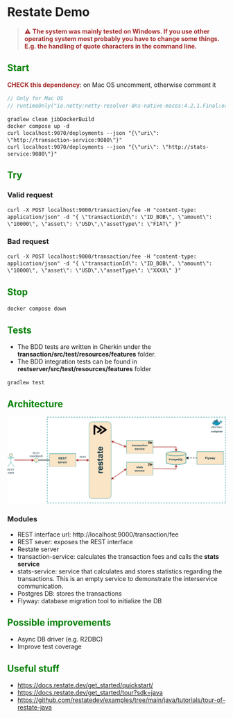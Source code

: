 # Restate Demo


> <span style="color: brown">⚠️ **The system was mainly tested on Windows. If you use other operating system most probably 
> you have to change some things. E.g. the handling of quote characters in the command line.**</span>

## <span style="color: green">Start</span>

<span style="color: brown">**CHECK this dependency**</span>: on Mac OS uncomment, otherwise comment it

```kotlin
// Only for Mac OS
// runtimeOnly("io.netty:netty-resolver-dns-native-macos:4.2.1.Final:osx-x86_64")
```

```shell
gradlew clean jibDockerBuild
docker compose up -d
curl localhost:9070/deployments --json "{\"uri\": \"http://transaction-service:9080\"}"
curl localhost:9070/deployments --json "{\"uri\": \"http://stats-service:9080\"}"
```

## <span style="color: green">Try</span>

### Valid request

```shell
curl -X POST localhost:9000/transaction/fee -H "content-type: application/json" -d "{ \"transactionId\": \"ID_BOB\", \"amount\": \"10000\", \"asset\": \"USD\",\"assetType\": \"FIAT\" }"
```

### Bad request

```shell
curl -X POST localhost:9000/transaction/fee -H "content-type: application/json" -d "{ \"transactionId\": \"ID_BOB\", \"amount\": \"10000\", \"asset\": \"USD\",\"assetType\": \"XXXX\" }"
```

## <span style="color: green">Stop</span>

```shell
docker compose down
```

## <span style="color: green">Tests</span>

- The BDD tests are written in Gherkin under the **transaction/src/test/resources/features** folder.
- The BDD integration tests can be found in **restserver/src/test/resources/features** folder

```shell
gradlew test
```
## <span style="color: green">Architecture</span>

![restate.svg](restate.svg)

### Modules

- REST interface url: http://localhost:9000/transaction/fee
- REST sever: exposes the REST interface
- Restate server
- transaction-service: calculates the transaction fees and calls the **stats service**
- stats-service: service that calculates and stores statistics regarding the transactions. This is 
an empty service to demonstrate the interservice communication.
- Postgres DB: stores the transactions
- Flyway: database migration tool to initialize the DB

## <span style="color: green">Possible improvements</span>

- Async DB driver (e.g. R2DBC)
- Improve test coverage

## <span style="color: green">Useful stuff</span>

- https://docs.restate.dev/get_started/quickstart/
- https://docs.restate.dev/get_started/tour?sdk=java
- https://github.com/restatedev/examples/tree/main/java/tutorials/tour-of-restate-java
